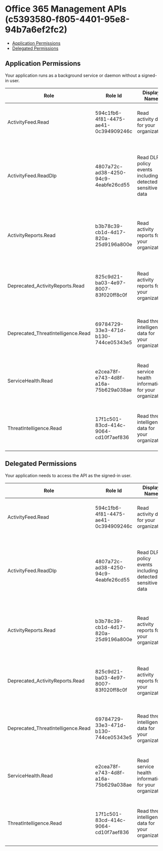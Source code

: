 # Office 365 Management APIs (c5393580-f805-4401-95e8-94b7a6ef2fc2)
- [Application Permissions](#application-permissions)
- [Delegated Permissions](#delegated-permissions)

## Application Permissions
Your application runs as a background service or daemon without a signed-in user.

| Role | Role Id | Display Name | Description |
|---|---|---|---|
| ActivityFeed.Read | 594c1fb6-4f81-4475-ae41-0c394909246c | Read activity data for your organization | Allows the application to read activity data for your organization. |
| ActivityFeed.ReadDlp | 4807a72c-ad38-4250-94c9-4eabfe26cd55 | Read DLP policy events including detected sensitive data | Allows the application to read DLP policy events, including detected sensitive data, for your organization. |
| ActivityReports.Read | b3b78c39-cb1d-4d17-820a-25d9196a800e | Read activity reports for your organization | Allows the application to read service health information for your organization. |
| Deprecated_ActivityReports.Read | 825c9d21-ba03-4e97-8007-83f020ff8c0f | Read activity reports for your organization | Allows the application to read service health information for your organization. |
| Deprecated_ThreatIntelligence.Read | 69784729-33e3-471d-b130-744ce05343e5 | Read threat intelligence data for your organization | Allows the application to read threat intelligence data for your organization |
| ServiceHealth.Read | e2cea78f-e743-4d8f-a16a-75b629a038ae | Read service health information for your organization | Allows the application to read service health information for your organization. |
| ThreatIntelligence.Read | 17f1c501-83cd-414c-9064-cd10f7aef836 | Read threat intelligence data for your organization | Allows the application to read threat intelligence data for your organization |

## Delegated Permissions
Your application needs to access the API as the signed-in user. 

| Role | Role Id | Display Name | Description |
|---|---|---|---|
| ActivityFeed.Read | 594c1fb6-4f81-4475-ae41-0c394909246c | Read activity data for your organization | Allows the application to read activity data for your organization. |
| ActivityFeed.ReadDlp | 4807a72c-ad38-4250-94c9-4eabfe26cd55 | Read DLP policy events including detected sensitive data | Allows the application to read DLP policy events, including detected sensitive data, for your organization. |
| ActivityReports.Read | b3b78c39-cb1d-4d17-820a-25d9196a800e | Read activity reports for your organization | Allows the application to read service health information for your organization. |
| Deprecated_ActivityReports.Read | 825c9d21-ba03-4e97-8007-83f020ff8c0f | Read activity reports for your organization | Allows the application to read service health information for your organization. |
| Deprecated_ThreatIntelligence.Read | 69784729-33e3-471d-b130-744ce05343e5 | Read threat intelligence data for your organization | Allows the application to read threat intelligence data for your organization |
| ServiceHealth.Read | e2cea78f-e743-4d8f-a16a-75b629a038ae | Read service health information for your organization | Allows the application to read service health information for your organization. |
| ThreatIntelligence.Read | 17f1c501-83cd-414c-9064-cd10f7aef836 | Read threat intelligence data for your organization | Allows the application to read threat intelligence data for your organization |

